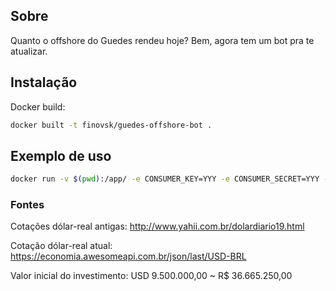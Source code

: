 ## Sobre

Quanto o offshore do Guedes rendeu hoje?
Bem, agora tem um bot pra te atualizar.

## Instalação

Docker build:

```sh
docker built -t finovsk/guedes-offshore-bot .
```


## Exemplo de uso

```sh
docker run -v $(pwd):/app/ -e CONSUMER_KEY=YYY -e CONSUMER_SECRET=YYY -e KEY=YYY -e SECRET=YYY -e CREDENTIALS=YYY finovsk/guedes-offshore-bot
```
### Fontes

Cotações dólar-real antigas: http://www.yahii.com.br/dolardiario19.html

Cotação dólar-real atual: https://economia.awesomeapi.com.br/json/last/USD-BRL

Valor inicial do investimento:  USD 9.500.000,00 ~ R$ 36.665.250,00 
